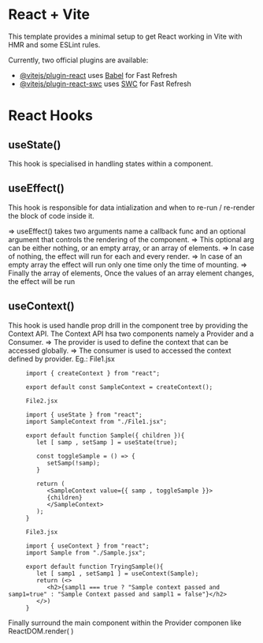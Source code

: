 # React + Vite

This template provides a minimal setup to get React working in Vite with HMR and some ESLint rules.

Currently, two official plugins are available:

- [@vitejs/plugin-react](https://github.com/vitejs/vite-plugin-react/blob/main/packages/plugin-react/README.md) uses [Babel](https://babeljs.io/) for Fast Refresh
- [@vitejs/plugin-react-swc](https://github.com/vitejs/vite-plugin-react-swc) uses [SWC](https://swc.rs/) for Fast Refresh


# React Hooks

## useState() 
   This hook is specialised in handling states within a component.

## useEffect()
   This hook is responsible for data intialization and when to re-run / re-render the block of code inside it.

   => useEffect() takes two arguments name a callback func and an optional argument that controls the rendering of the component.
      => This optional arg can be either nothing, or an empty array, or an array of elements.
         => In case of nothing, the effect will run for each and every render.
         => In case of an empty array the effect will run only one time only the time of mounting.
         => Finally the array of elements, Once the values of an array element changes, the effect will be run

## useContext()
   This hook is used handle prop drill in the component tree by providing the Context API.
   The Context API hsa two components namely a Provider and a Consumer.
      => The provider is used to define the context that can be accessed globally.
      => The consumer is used to accessed the context defined by provider.
   Eg.:  File1.jsx

         import { createContext } from "react"; 

         export default const SampleContext = createContext();

         File2.jsx

         import { useState } from "react";
         import SampleContext from "./File1.jsx";

         export default function Sample({ children }){
            let [ samp , setSamp ] = useState(true);

            const toggleSample = () => {
               setSamp(!samp);
            }

            return (
               <SampleContext value={{ samp , toggleSample }}>
               {children}
               </SampleContext>
            );
         }

         File3.jsx

         import { useContext } from "react";
         import Sample from "./Sample.jsx";

         export default function TryingSample(){
            let [ samp1 , setSamp1 ] = useContext(Sample); 
            return (<>
               <h2>{sampl1 === true ? "Sample context passed and samp1=true" : "Sample Context passed and sampl1 = false"}</h2>
            </>)
         }

   Finally surround the main component within the Provider componen like 
         ReactDOM.render(<Sample>
         <App />
         </Sample>)